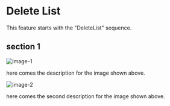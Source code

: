# Delete List

This feature starts with the "DeleteList" sequence.

## section 1

![image-1](./1.png)

here comes the description for the image shown above.

![image-2](./2.png)

here comes the second description for the image shown above.

